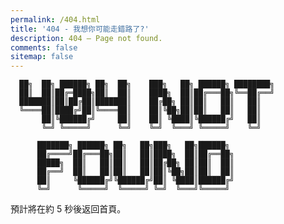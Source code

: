 ```yaml
---
permalink: /404.html
title: '404 - 我想你可能走錯路了?'
description: 404 – Page not found.
comments: false
sitemap: false
---
```


```
  ██╗  ██╗ ██████╗ ██╗  ██╗    ███╗   ██╗ ██████╗ ████████╗
  ██║  ██║██╔═████╗██║  ██║    ████╗  ██║██╔═══██╗╚══██╔══╝
  ███████║██║██╔██║███████║    ██╔██╗ ██║██║   ██║   ██║
  ╚════██║████╔╝██║╚════██║    ██║╚██╗██║██║   ██║   ██║
       ██║╚██████╔╝     ██║    ██║ ╚████║╚██████╔╝   ██║
       ╚═╝ ╚═════╝      ╚═╝    ╚═╝  ╚═══╝ ╚═════╝    ╚═╝

      ███████╗ ██████╗ ██╗   ██╗███╗   ██╗██████╗
      ██╔════╝██╔═══██╗██║   ██║████╗  ██║██╔══██╗
      █████╗  ██║   ██║██║   ██║██╔██╗ ██║██║  ██║
      ██╔══╝  ██║   ██║██║   ██║██║╚██╗██║██║  ██║
      ██║     ╚██████╔╝╚██████╔╝██║ ╚████║██████╔╝
      ╚═╝      ╚═════╝  ╚═════╝ ╚═╝  ╚═══╝╚═════╝
```

預計將在約 <span id="timeout">5</span> 秒後返回首頁。

<script>
let countTime = 5;

function count() {
  
  document.getElementById('timeout').textContent = countTime;
  countTime -= 1;
  if(countTime === 0){
    location.href = '/';
  }
  setTimeout(() => {
    count();
  }, 1000);
}

count();
</script>